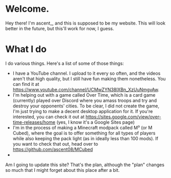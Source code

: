 # Welcome.

Hey there! I'm ascent_, and this is supposed to be my website. This will look better in the future, but this'll work for now, I guess.

# What I do

I do various things. Here's a list of some of those things:

- I have a YouTube channel. I upload to it every so often, and the videos aren't that high quality, but I still have fun making them nonetheless. You can find it at https://www.youtube.com/channel/UCMwZYN38lXBn_XzUuNmgvAw.
- I'm helping out with a game called Over Time, which is a card game (currently) played over Discord where you amass troops and try and destroy your opponents' cities. To be clear, I did not create the game, I'm just trying to make a decent desktop application for it. If you're interested, you can check it out at https://sites.google.com/view/over-time-releases/home (yes, I know it's a Google Sites page)
- I'm in the process of making a Minecraft modpack called M³ (or M Cubed), where the goal is to offer something for all types of players while also keeping the pack light (as in ideally less than 100 mods). If you want to check that out, head over to https://github.com/ascent08/MCubed
- 
Am I going to update this site? That's the plan, although the "plan" changes so much that I might forget about this place after a bit.

